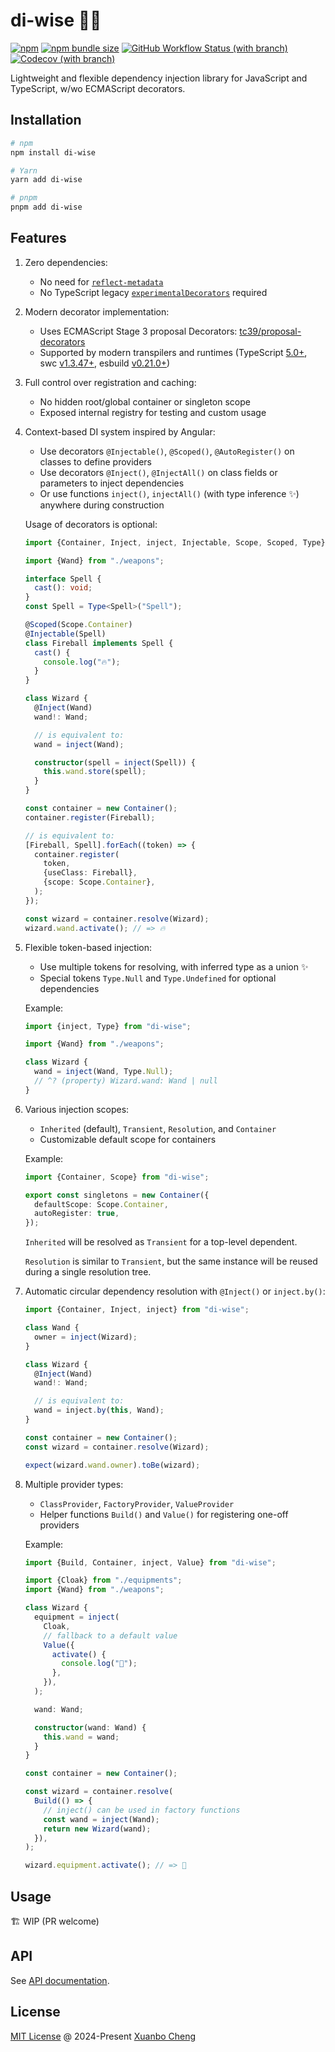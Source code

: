 # di-wise 🧙‍♀️

[![npm](https://img.shields.io/npm/v/di-wise.svg)](https://www.npmjs.com/package/di-wise)
[![npm bundle size](https://img.shields.io/bundlephobia/minzip/di-wise@latest.svg?label=bundle%20size)](https://bundlephobia.com/package/di-wise)
[![GitHub Workflow Status (with branch)](https://img.shields.io/github/actions/workflow/status/exuanbo/di-wise/test.yml.svg?branch=main)](https://github.com/exuanbo/di-wise/actions)
[![Codecov (with branch)](https://img.shields.io/codecov/c/gh/exuanbo/di-wise/main.svg?token=65EfrU4Qnl)](https://app.codecov.io/gh/exuanbo/di-wise/tree/main/src)

Lightweight and flexible dependency injection library for JavaScript and TypeScript, w/wo ECMAScript decorators.

## Installation

```sh
# npm
npm install di-wise

# Yarn
yarn add di-wise

# pnpm
pnpm add di-wise
```

## Features

1. Zero dependencies:

   - No need for [`reflect-metadata`](https://www.npmjs.com/package/reflect-metadata)
   - No TypeScript legacy [`experimentalDecorators`](https://www.typescriptlang.org/tsconfig/#experimentalDecorators) required

1. Modern decorator implementation:

   - Uses ECMAScript Stage 3 proposal Decorators: [tc39/proposal-decorators](https://github.com/tc39/proposal-decorators)
   - Supported by modern transpilers and runtimes (TypeScript [5.0+](https://www.typescriptlang.org/docs/handbook/release-notes/typescript-5-0.html#decorators), swc [v1.3.47+](https://swc.rs/docs/configuration/compilation#jsctransformdecoratorversion), esbuild [v0.21.0+](https://github.com/evanw/esbuild/releases/tag/v0.21.0))

1. Full control over registration and caching:

   - No hidden root/global container or singleton scope
   - Exposed internal registry for testing and custom usage

1. Context-based DI system inspired by Angular:

   - Use decorators `@Injectable()`, `@Scoped()`, `@AutoRegister()` on classes to define providers
   - Use decorators `@Inject()`, `@InjectAll()` on class fields or parameters to inject dependencies
   - Or use functions `inject()`, `injectAll()` (with type inference ✨) anywhere during construction

   Usage of decorators is optional:

   <!-- prettier-ignore -->
   ```ts
   import {Container, Inject, inject, Injectable, Scope, Scoped, Type} from "di-wise";

   import {Wand} from "./weapons";

   interface Spell {
     cast(): void;
   }
   const Spell = Type<Spell>("Spell");

   @Scoped(Scope.Container)
   @Injectable(Spell)
   class Fireball implements Spell {
     cast() {
       console.log("🔥");
     }
   }

   class Wizard {
     @Inject(Wand)
     wand!: Wand;

     // is equivalent to:
     wand = inject(Wand);

     constructor(spell = inject(Spell)) {
       this.wand.store(spell);
     }
   }

   const container = new Container();
   container.register(Fireball);

   // is equivalent to:
   [Fireball, Spell].forEach((token) => {
     container.register(
       token,
       {useClass: Fireball},
       {scope: Scope.Container},
     );
   });

   const wizard = container.resolve(Wizard);
   wizard.wand.activate(); // => 🔥
   ```

2. Flexible token-based injection:

   - Use multiple tokens for resolving, with inferred type as a union ✨
   - Special tokens `Type.Null` and `Type.Undefined` for optional dependencies

   Example:

   ```ts
   import {inject, Type} from "di-wise";

   import {Wand} from "./weapons";

   class Wizard {
     wand = inject(Wand, Type.Null);
     // ^? (property) Wizard.wand: Wand | null
   }
   ```

3. Various injection scopes:

   - `Inherited` (default), `Transient`, `Resolution`, and `Container`
   - Customizable default scope for containers

   Example:

   ```ts
   import {Container, Scope} from "di-wise";

   export const singletons = new Container({
     defaultScope: Scope.Container,
     autoRegister: true,
   });
   ```

   `Inherited` will be resolved as `Transient` for a top-level dependent.

   `Resolution` is similar to `Transient`, but the same instance will be reused during a single resolution tree.

4. Automatic circular dependency resolution with `@Inject()` or `inject.by()`:

   ```ts
   import {Container, Inject, inject} from "di-wise";

   class Wand {
     owner = inject(Wizard);
   }

   class Wizard {
     @Inject(Wand)
     wand!: Wand;

     // is equivalent to:
     wand = inject.by(this, Wand);
   }

   const container = new Container();
   const wizard = container.resolve(Wizard);

   expect(wizard.wand.owner).toBe(wizard);
   ```

5. Multiple provider types:

   - `ClassProvider`, `FactoryProvider`, `ValueProvider`
   - Helper functions `Build()` and `Value()` for registering one-off providers

   Example:

   ```ts
   import {Build, Container, inject, Value} from "di-wise";

   import {Cloak} from "./equipments";
   import {Wand} from "./weapons";

   class Wizard {
     equipment = inject(
       Cloak,
       // fallback to a default value
       Value({
         activate() {
           console.log("👻");
         },
       }),
     );

     wand: Wand;

     constructor(wand: Wand) {
       this.wand = wand;
     }
   }

   const container = new Container();

   const wizard = container.resolve(
     Build(() => {
       // inject() can be used in factory functions
       const wand = inject(Wand);
       return new Wizard(wand);
     }),
   );

   wizard.equipment.activate(); // => 👻
   ```

## Usage

🏗️ WIP (PR welcome)

## API

See [API documentation](https://exuanbo.github.io/di-wise/modules.html).

## License

[MIT License](https://github.com/exuanbo/di-wise/blob/main/LICENSE) @ 2024-Present [Xuanbo Cheng](https://github.com/exuanbo)
